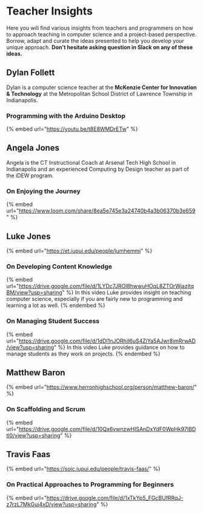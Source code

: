 # Teacher Insights

Here you will find various insights from teachers and programmers on how to approach teaching in computer science and a project-based perspective. Borrow, adapt and curate the ideas presented to help you develop your unique approach. **Don't hesitate asking question in Slack on any of these ideas.**

## Dylan Follett

Dylan is a computer science teacher at the **McKenzie Center for Innovation & Technology** at the Metropolitan School District of Lawrence Township in Indianapolis.

### Programming with the Arduino Desktop

{% embed url="https://youtu.be/t8E8WMDrETw" %}

## Angela Jones

Angela is the CT Instructional Coach at Arsenal Tech High School in Indianapolis and an experienced Computing by Design teacher as part of the iDEW program.

### On Enjoying the Journey

{% embed url="https://www.loom.com/share/8ea5e745e3a24740b4a3b06370b3e659" %}

## Luke Jones

{% embed url="https://et.iupui.edu/people/lumhemmi" %}

### On Developing Content Knowledge

{% embed url="https://drive.google.com/file/d/1LYDc7JROl8hwwuHOqL8ZTOrWjazjtqBM/view?usp=sharing" %}
In this video Luke provides insight on teaching computer science, especially if you are fairly new to programming and learning a lot as well.
{% endembed %}

### On Managing Student Success

{% embed url="https://drive.google.com/file/d/1dDl1nJORhiI6uS4ZiYa5AJwr8imRrwAD/view?usp=sharing" %}
In this video Luke provides guidance on how to manage students as they work on projects.
{% endembed %}

## Matthew Baron

{% embed url="https://www.herronhighschool.org/person/matthew-baron/" %}

### On Scaffolding and Scrum

{% embed url="https://drive.google.com/file/d/10Qx6vwnzwHISAnDxYdF0WpHk97IBDtl0/view?usp=sharing" %}

## Travis Faas

{% embed url="https://soic.iupui.edu/people/travis-faas/" %}

### On Practical Approaches to Programming for Beginners

{% embed url="https://drive.google.com/file/d/1xTkYp5_FGcBUfRRqJ-z7rzL7MkGuj4xD/view?usp=sharing" %}
